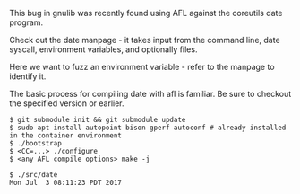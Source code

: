 This bug in gnulib was recently found using AFL against the coreutils date program.

Check out the date manpage - it takes input from the command line, date syscall, environment variables, and optionally files.

Here we want to fuzz an environment variable - refer to the manpage to identify it.

The basic process for compiling date with afl is familiar. Be sure to checkout the specified version or earlier.

	$ git submodule init && git submodule update 
	$ sudo apt install autopoint bison gperf autoconf # already installed in the container environment
	$ ./bootstrap
	$ <CC=...> ./configure
	$ <any AFL compile options> make -j

	$ ./src/date
	Mon Jul  3 08:11:23 PDT 2017
